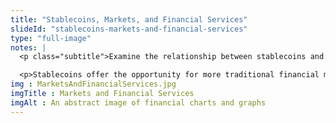 ```yaml
--- 
title: "Stablecoins, Markets, and Financial Services"
slideId: "stablecoins-markets-and-financial-services"
type: "full-image"
notes: |
  <p class="subtitle">Examine the relationship between stablecoins and markets to explain how they maintain a consistent value.</p>

  <p>Stablecoins offer the opportunity for more traditional financial markets to arise surrounding cryptocurrencies. Additionally, a stablecoin may provide investors the confidence they need to get involved with cryptocurrencies, as stablecoins act as an easy way to preserve the value of your crypto by avoiding volatility. Users of the stablecoin will not be impacted by volatility and it allows for easy conversion from the stablecoin to another cryptocurrency. If desired, each user can customize how much of their cryptocurrency they want to be subject to volatility or be assured of stability, essentially giving the user control over their own cryptocurrency investments. Stablecoins are all designed to hold a consistent price, however, different stablecoins have found different ways of achieving this goal.</p>
img : MarketsAndFinancialServices.jpg
imgTitle : Markets and Financial Services
imgAlt : An abstract image of financial charts and graphs
---
```

